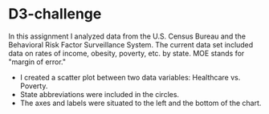# D3-challenge

In this assignment I analyzed data from the U.S. Census Bureau and the Behavioral Risk Factor Surveillance System. The current data set included data on rates of income, obesity, poverty, etc. by state. MOE stands for "margin of error."

* I created a scatter plot between two data variables: Healthcare vs. Poverty.
* State abbreviations were included in the circles.
* The axes and labels were situated to the left and the bottom of the chart.

